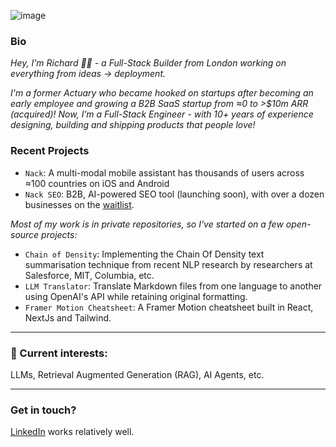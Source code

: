 ![image](https://github.com/richawo/richawo/assets/35015261/3f7d83da-35e1-4894-b027-eaa33c8be6d0)

### Bio

*Hey, I'm Richard 👋🏾 -  a Full-Stack Builder from London working on everything from ideas → deployment.*

*I'm a former Actuary who became hooked on startups after becoming an early employee and growing a B2B SaaS startup from ≈0 to >$10m ARR (acquired)! Now, I’m a Full-Stack Engineer - with 10+ years of experience designing, building and shipping products that people love!*

### Recent Projects

* `Nack`: A multi-modal mobile assistant has thousands of users across ≈100 countries on iOS and Android
* `Nack SEO`: B2B, AI-powered SEO tool (launching soon), with over a dozen businesses on the [waitlist](https://tally.so/forms/w4JLd5).

*Most of my work is in private repositories, so I've started on a few open-source projects:*

* `Chain of Density`: Implementing the Chain Of Density text summarisation technique from recent NLP research by researchers at Salesforce, MIT, Columbia, etc.
* `LLM Translator`: Translate Markdown files from one language to another using OpenAI's API while retaining original formatting.
* `Framer Motion Cheatsheet`: A Framer Motion cheatsheet built in React, NextJs and Tailwind.

---

### 💭 Current interests:
LLMs, Retrieval Augmented Generation (RAG), AI Agents, etc.

---

### Get in touch?
[LinkedIn](https://www.linkedin.com/in/richardawoyemi/) works relatively well.
